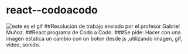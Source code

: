 # react--codoacodo
![este es el gif](href="https://tenor.com/search/patrick+star-gifs")
##Resolución de trabajo enviado por el profesor Gabriel Muñoz.
##React programa de Codo a Codo.
###Se pide: Hacer con una imagen estatica un cambio con un boton desde js ,utilizando imagen, gif, video, sonido.
